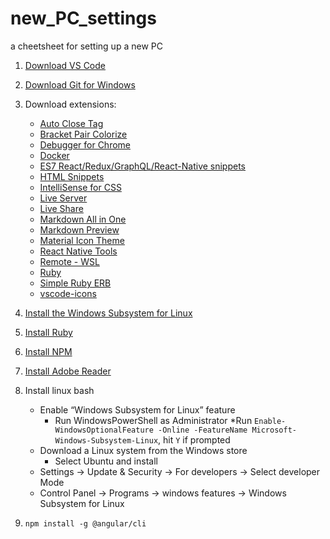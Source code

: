# new_PC_settings
a cheetsheet for setting up a new PC

1. [Download VS Code](https://code.visualstudio.com/Download)
2. [Download Git for Windows](https://gitforwindows.org/)
3. Download extensions:
    * [Auto Close Tag](https://marketplace.visualstudio.com/items?itemName=formulahendry.auto-close-tag)
    * [Bracket Pair Colorize](https://marketplace.visualstudio.com/items?itemName=CoenraadS.bracket-pair-colorizer-2)
    * [Debugger for Chrome](https://marketplace.visualstudio.com/items?itemName=msjsdiag.debugger-for-chrome)
    * [Docker](https://marketplace.visualstudio.com/items?itemName=ms-azuretools.vscode-docker)
    * [ES7 React/Redux/GraphQL/React-Native snippets](https://marketplace.visualstudio.com/items?itemName=dsznajder.es7-react-js-snippets)
    * [HTML Snippets](https://marketplace.visualstudio.com/items?itemName=abusaidm.html-snippets)
    * [IntelliSense for CSS](https://marketplace.visualstudio.com/items?itemName=Zignd.html-css-class-completion)
    * [Live Server](https://marketplace.visualstudio.com/items?itemName=ritwickdey.LiveServer)
    * [Live Share](https://marketplace.visualstudio.com/items?itemName=MS-vsliveshare.vsliveshare)
    * [Markdown All in One](https://marketplace.visualstudio.com/items?itemName=yzhang.markdown-all-in-one)
    * [Markdown Preview](https://marketplace.visualstudio.com/items?itemName=shd101wyy.markdown-preview-enhanced)
    * [Material Icon Theme](https://marketplace.visualstudio.com/items?itemName=PKief.material-icon-theme)
    * [React Native Tools](https://marketplace.visualstudio.com/items?itemName=msjsdiag.vscode-react-native)
    * [Remote - WSL](https://marketplace.visualstudio.com/items?itemName=ms-vscode-remote.remote-wsl)
    * [Ruby](https://marketplace.visualstudio.com/items?itemName=rebornix.Ruby)
    * [Simple Ruby ERB](https://marketplace.visualstudio.com/items?itemName=vortizhe.simple-ruby-erb)
    * [vscode-icons](https://marketplace.visualstudio.com/items?itemName=vscode-icons-team.vscode-icons)
4. [Install the Windows Subsystem for Linux](https://docs.microsoft.com/en-us/windows/wsl/install-win10)
5. [Install Ruby](https://rubyinstaller.org/downloads/)
6. [Install NPM](https://nodejs.org/en/)
7. [Install Adobe Reader](https://acrobat.adobe.com/us/en/acrobat/pdf-reader.html)
8. Install linux bash
   * Enable “Windows Subsystem for Linux” feature
      * Run WindowsPowerShell as Administrator
         *Run `Enable-WindowsOptionalFeature -Online -FeatureName Microsoft-Windows-Subsystem-Linux`, hit `Y` if prompted
   *  Download a Linux system from the Windows store
      * Select Ubuntu and install
   * Settings -> Update & Security -> For developers -> Select developer Mode
   * Control Panel -> Programs -> windows features -> Windows Subsystem for Linux
     
9. `npm install -g @angular/cli`
